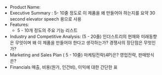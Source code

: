 - Product Name:
- Executive Summary :
5- 10줄 정도로 이 제품을 왜 만들어야 하는지를 요약
30 second elevator speech 용으로 사용
- Features:
    - 5 - 10개 정도의 주요 기능 리스트
- Industry and Competitive Analysis: (5 - 20줄)
인더스트리의 현재와 미래동향은 무엇이며 왜 이 제품을 만들어야 한다고 생각하는가?
경쟁사의 장단점은 무엇인가?
- Marketing and Sales Plan ( 5 - 10줄)
마케팅전략(4P)은?
영업전략, 판매방식은?
- Financials
매출, 비용(원가, 인건비), 이익에 대한 간단한 표